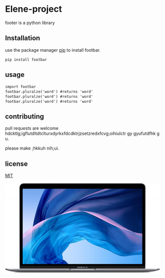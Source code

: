 # Elene-project
footer is a python library
## Installation
use the package manager [pip](https://commonmark.org/help/) to install footbar.
```
pip install footbar
```
## usage
```
import footbar
footbar.pluralze('word') #returns 'word'
footbar.pluralze('word') #returns 'word'
footbar.pluralze('word') #returns 'word'
```
## contributing
pull requests are welcome hdcktlg;igflutdltdtclturxdyrkxfdcdktrjzsetzredxfcvg;oihiulctr gy gyufutdfhk g u.

please make ;hkkuh nih;ui.
## license
[MIT](https://commonmark.org/help/)

![image](https://github.com/EleneMalak2020/Elene-project/blob/main/productImg1.jpg)
